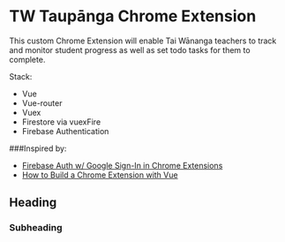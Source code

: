 
TW Taupānga Chrome Extension
============================

This custom Chrome Extension will enable Tai Wānanga teachers to track and monitor student progress as well as set todo tasks for them to complete.

Stack:
- Vue
- Vue-router 
- Vuex
- Firestore via vuexFire
- Firebase Authentication

###Inspired by:
- [Firebase Auth w/ Google Sign-In in Chrome Extensions](https://github.com/firebase/quickstart-js/tree/master/auth/chromextension)
- [How to Build a Chrome Extension with Vue](https://www.sitepoint.com/build-vue-chrome-extension/)



Heading
---------------
### Subheading

